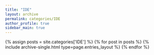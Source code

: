 ```yaml
---
title: "IDE"
layout: archive
permalink: categories/IDE
author_profile: true
sidebar_main: true
---
```


{% assign posts = site.categories['IDE'] %}
{% for post in posts %} {% include archive-single.html type=page.entries_layout %} {% endfor %}
